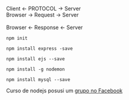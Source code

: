 Client <- PROTOCOL -> Server <br>
	Browser -> Request -> Server <br> 	
	Browser <- Response <- Server

```
npm init
```
```
npm install express -save
```
```
npm install ejs --save
```
```
npm install -g nodemon
```
```
npm install mysql --save
```



Curso de nodejs posusi um [grupo no Facebook](https://www.facebook.com/groups/458536931149217/)